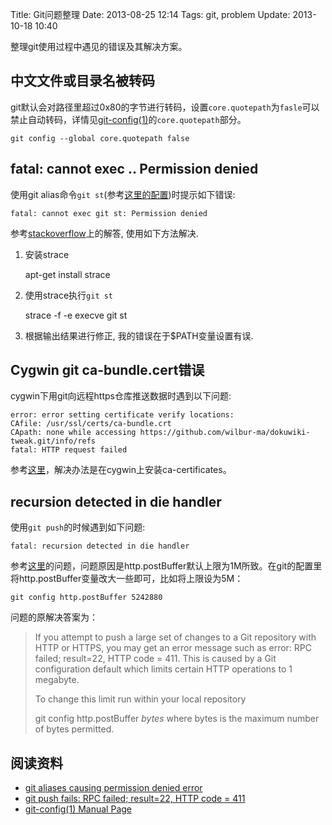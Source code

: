 Title: Git问题整理
Date: 2013-08-25 12:14
Tags: git, problem
Update: 2013-10-18 10:40

[1]: https://www.kernel.org/pub/software/scm/git/docs/git-config.html "git config(1) manual page"


整理git使用过程中遇见的错误及其解决方案。

## 中文文件或目录名被转码

git默认会对路径里超过0x80的字节进行转码，设置`core.quotepath`为`fasle`可以禁止自动转码，详情见[git-config(1)][1]的`core.quotepath`部分。

    git config --global core.quotepath false
    
## fatal: cannot exec .. Permission denied

使用git alias命令`git st`(参考[这里的配置](./config#全局配置))时提示如下错误:
	
    fatal: cannot exec git st: Permission denied

参考[stackoverflow](http://stackoverflow.com/questions/7997700/git-aliases-causing-permission-denied-error)上的解答, 使用如下方法解决. 

1. 安装strace
	
    apt-get install strace

2. 使用strace执行`git st`
	
    strace -f -e execve git st

3. 根据输出结果进行修正, 我的错误在于$PATH变量设置有误.

## Cygwin git ca-bundle.cert错误

cygwin下用git向远程https仓库推送数据时遇到以下问题:

    error: error setting certificate verify locations:
    CAfile: /usr/ssl/certs/ca-bundle.crt
    CApath: none while accessing https://github.com/wilbur-ma/dokuwiki-tweak.git/info/refs
    fatal: HTTP request failed

参考[这里](http://tech.idv2.com/2012/09/14/cygwin-git-error/)，解决办法是在cygwin上安装ca-certificates。

## recursion detected in die handler 
使用`git push`的时候遇到如下问题:

    fatal: recursion detected in die handler

参考[这里](http://stackoverflow.com/questions/12651749/git-push-fails-rpc-failed-result-22-http-code-411)的问题，问题原因是http.postBuffer默认上限为1M所致。在git的配置里将http.postBuffer变量改大一些即可，比如将上限设为5M：

    git config http.postBuffer 5242880

问题的原解决答案为：
> If you attempt to push a large set of changes to a Git repository with HTTP or HTTPS, you may get an error message such as error: RPC failed; result=22, HTTP code = 411. This is caused by a Git configuration default which limits certain HTTP operations to 1 megabyte.
>
> To change this limit run within your local repository
>
> git config http.postBuffer *bytes*
> where bytes is the maximum number of bytes permitted.

## 阅读资料

*  [git aliases causing permission denied error](http://stackoverflow.com/questions/7997700/git-aliases-causing-permission-denied-error)
*  [git push fails: RPC failed; result=22, HTTP code = 411](http://stackoverflow.com/questions/12651749/git-push-fails-rpc-failed-result-22-http-code-411)
*  [git-config(1) Manual Page][1]

